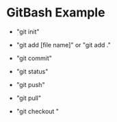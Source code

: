 # GitBash Example

- "git init"
- "git add [file name]" or "git add ."
- "git commit"
- "git status"

- "git push"
- "git pull"

- "git checkout <commit>"
